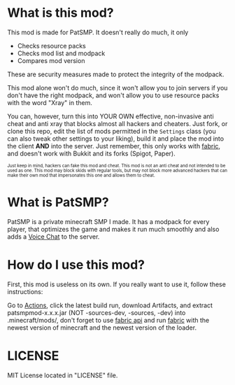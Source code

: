 # What is this mod?
This mod is made for PatSMP. It doesn't really do much, it only
* Checks resource packs
* Checks mod list and modpack
* Compares mod version

These are security measures made to protect the integrity of the modpack.

This mod alone won't do much, since it won't allow you to join servers if you don't have the right modpack, and won't allow you to use resource packs with the word "Xray" in them.

You can, however, turn this into YOUR OWN effective, non-invasive anti cheat and anti xray that blocks almost all hackers and cheaters. Just fork, or clone this repo, edit the list of mods permitted in the `Settings` class (you can also tweak other settings to your liking), build it and place the mod into the client **AND** into the server. Just remember, this only works with [fabric](https://fabricmc.net/), and doesn't work with Bukkit and its forks (Spigot, Paper).

<sub><sup>Just keep in mind, hackers can fake this mod and cheat. This mod is not an anti cheat and not intended to be used as one. This mod may block skids with regular tools, but may not block more advanced hackers that can make their own mod that impersonates this one and allows them to cheat.</sub></sup>
# What is PatSMP?
PatSMP is a private minecraft SMP I made. It has a modpack for every player, that optimizes the game and makes it run much smoothly and also adds a [Voice Chat](https://www.curseforge.com/minecraft/mc-mods/simple-voice-chat) to the server.
# How do I use this mod?
First, this mod is useless on its own. If you really want to use it, follow these instructions:

Go to [Actions](https://github.com/PatrickMSM/PatSMPMod/actions), click the latest build run, download Artifacts, and extract patsmpmod-x.x.x.jar (NOT -sources-dev, -sources, -dev) into .minecraft/mods/, don't forget to use [fabric api](https://www.curseforge.com/minecraft/mc-mods/fabric-api) and run [fabric](https://fabricmc.net/) with the newest version of minecraft and the newest version of the loader. 
# LICENSE
MIT License located in "LICENSE" file.